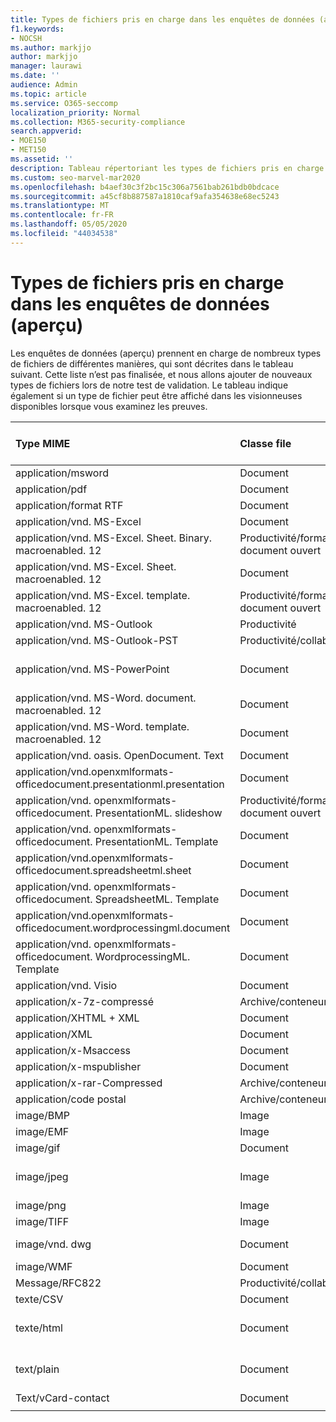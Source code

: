 ```yaml
---
title: Types de fichiers pris en charge dans les enquêtes de données (aperçu)
f1.keywords:
- NOCSH
ms.author: markjjo
author: markjjo
manager: laurawi
ms.date: ''
audience: Admin
ms.topic: article
ms.service: O365-seccomp
localization_priority: Normal
ms.collection: M365-security-compliance
search.appverid:
- MOE150
- MET150
ms.assetid: ''
description: Tableau répertoriant les types de fichiers pris en charge et les visiteurs dans lesquels ils peuvent être consultés pour les enquêtes de données (préversion).
ms.custom: seo-marvel-mar2020
ms.openlocfilehash: b4aef30c3f2bc15c306a7561bab261bdb0bdcace
ms.sourcegitcommit: a45cf8b887587a1810caf9afa354638e68ec5243
ms.translationtype: MT
ms.contentlocale: fr-FR
ms.lasthandoff: 05/05/2020
ms.locfileid: "44034538"
---
```

# <a name="supported-file-types-in-data-investigations-preview"></a>Types de fichiers pris en charge dans les enquêtes de données (aperçu)

Les enquêtes de données (aperçu) prennent en charge de nombreux types de fichiers de différentes manières, qui sont décrites dans le tableau suivant. Cette liste n’est pas finalisée, et nous allons ajouter de nouveaux types de fichiers lors de notre test de validation. Le tableau indique également si un type de fichier peut être affiché dans les visionneuses disponibles lorsque vous examinez les preuves.

| Type MIME | Classe file | Visionneuse Native | Visionneuse de texte | Visionneuse d’annotations | Extraction de conteneur | Extensions |
| :- | :- | :- | :- | :- | :- | :- |
| application/msword | Document | Oui | Oui | Oui | Non | . doc ;. dat |
| application/pdf | Document | Oui | Oui | Oui | Non | .pdf |
| application/format RTF | Document | Oui | Oui | Oui | Non | . rtf ;. équ |
| application/vnd. MS-Excel | Document | Oui | Oui | Oui | Non | . xls ;. dat |
| application/vnd. MS-Excel. Sheet. Binary. macroenabled. 12 | Productivité/format de document ouvert | Oui | Oui | Non | Non | . xlsb |
| application/vnd. MS-Excel. Sheet. macroenabled. 12 | Document | Oui | Oui | Oui | Non | . xlsm |
| application/vnd. MS-Excel. template. macroenabled. 12 | Productivité/format de document ouvert | Non | Oui | Non | Non | . xltm |
| application/vnd. MS-Outlook | Productivité | Non | Non | Non | Non | . MSG |
| application/vnd. MS-Outlook-PST | Productivité/collaboration | Non | Non | Non | Oui | . pst |
| application/vnd. MS-PowerPoint | Document | Oui | Oui | Oui | Non | . ppt ;. pps ;. cafetière |
| application/vnd. MS-Word. document. macroenabled. 12 | Document | Oui | Oui | Oui | Non | .docm |
| application/vnd. MS-Word. template. macroenabled. 12 | Document | Oui | Oui | Oui | Non | . dotm |
| application/vnd. oasis. OpenDocument. Text | Document | Oui | Oui | Oui | Non | ODT  |
| application/vnd.openxmlformats-officedocument.presentationml.presentation | Document | Oui | Oui | Oui | Non | .pptx |
| application/vnd. openxmlformats-officedocument. PresentationML. slideshow | Productivité/format de document ouvert | Oui | Oui | Oui | Non | . ppsx |
| application/vnd. openxmlformats-officedocument. PresentationML. Template | Document | Oui | Oui | Oui | Non | . potx |
| application/vnd.openxmlformats-officedocument.spreadsheetml.sheet | Document | Oui | Oui | Oui | Non | . xlsx |
| application/vnd. openxmlformats-officedocument. SpreadsheetML. Template | Document | Oui | Oui | Oui | Non | . xltx |
| application/vnd.openxmlformats-officedocument.wordprocessingml.document | Document | Oui | Oui | Oui | Non | . docx |
| application/vnd. openxmlformats-officedocument. WordprocessingML. Template | Document | Oui | Oui | Oui | Non | . dotx |
| application/vnd. Visio | Document | Oui | Oui | Oui | Non | . VSD |
| application/x-7z-compressé | Archive/conteneur | Non | Non | Non | Oui | .7z |
| application/XHTML + XML | Document | Oui | Oui | Oui | Non | . XHTML |
| application/XML | Document | Oui | Oui | Oui | Non | . Xml |
| application/x-Msaccess | Document | Oui | Oui | Oui | Non | . mdb |
| application/x-mspublisher | Document | Oui | Oui | Oui | Non | . pub |
| application/x-rar-Compressed | Archive/conteneur | Non | Non | Non | Oui | . rar |
| application/code postal | Archive/conteneur | Non | Non | Non | Oui | .zip |
| image/BMP | Image | Oui | Oui | Oui | Non | .bmp |
| image/EMF | Image | Oui | Oui | Oui | Non | . EMF |
| image/gif | Document | Oui | Oui | Oui | Non | .gif |
| image/jpeg | Image | Oui | Oui | Oui | Non | . jpg ;. jpeg ;. dat ;. jpgt |
| image/png | Image | Oui | Oui | Oui | Non | .png |
| image/TIFF | Image | Oui | Oui | Oui | Non | . TIF |
| image/vnd. dwg | Document | Oui | Oui | Oui | Non | . dwg ;. format |
| image/WMF | Document | Oui | Oui | Oui | Non | . wmf |
| Message/RFC822 | Productivité/collaboration | Non | Non | Non | Non | .eml |
| texte/CSV | Document | Oui | Oui | Oui | Non | . csv |
| texte/html | Document | Oui | Oui | Oui | Non | . html ;. shtml ;. htm |
| text/plain | Document | Oui | Oui | Oui | Non | . txt ;. css ;. con ;. pl ;. csv ;. dat |
| Text/vCard-contact | Document | Oui | Oui | Oui | Non | . vcf |
||||||||
